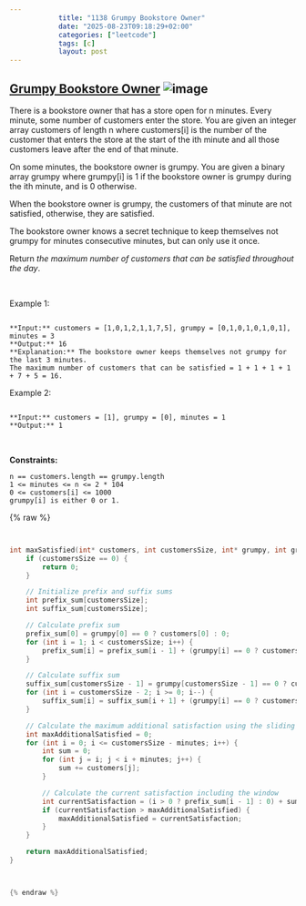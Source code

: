 ```yaml
---
            title: "1138 Grumpy Bookstore Owner"
            date: "2025-08-23T09:18:29+02:00"
            categories: ["leetcode"]
            tags: [c]
            layout: post
---
```

            
## [Grumpy Bookstore Owner](https://leetcode.com/problems/grumpy-bookstore-owner) ![image](https://img.shields.io/badge/Difficulty-Medium-orange)

There is a bookstore owner that has a store open for n minutes. Every minute, some number of customers enter the store. You are given an integer array customers of length n where customers[i] is the number of the customer that enters the store at the start of the ith minute and all those customers leave after the end of that minute.

On some minutes, the bookstore owner is grumpy. You are given a binary array grumpy where grumpy[i] is 1 if the bookstore owner is grumpy during the ith minute, and is 0 otherwise.

When the bookstore owner is grumpy, the customers of that minute are not satisfied, otherwise, they are satisfied.

The bookstore owner knows a secret technique to keep themselves not grumpy for minutes consecutive minutes, but can only use it once.

Return *the maximum number of customers that can be satisfied throughout the day*.

 

Example 1:

```

**Input:** customers = [1,0,1,2,1,1,7,5], grumpy = [0,1,0,1,0,1,0,1], minutes = 3
**Output:** 16
**Explanation:** The bookstore owner keeps themselves not grumpy for the last 3 minutes. 
The maximum number of customers that can be satisfied = 1 + 1 + 1 + 1 + 7 + 5 = 16.

```

Example 2:

```

**Input:** customers = [1], grumpy = [0], minutes = 1
**Output:** 1

```

 

**Constraints:**

	n == customers.length == grumpy.length
	1 <= minutes <= n <= 2 * 104
	0 <= customers[i] <= 1000
	grumpy[i] is either 0 or 1.

{% raw %}


```c


int maxSatisfied(int* customers, int customersSize, int* grumpy, int grumpySize, int minutes) {
    if (customersSize == 0) {
        return 0;
    }

    // Initialize prefix and suffix sums
    int prefix_sum[customersSize];
    int suffix_sum[customersSize];

    // Calculate prefix sum
    prefix_sum[0] = grumpy[0] == 0 ? customers[0] : 0;
    for (int i = 1; i < customersSize; i++) {
        prefix_sum[i] = prefix_sum[i - 1] + (grumpy[i] == 0 ? customers[i] : 0);
    }

    // Calculate suffix sum
    suffix_sum[customersSize - 1] = grumpy[customersSize - 1] == 0 ? customers[customersSize - 1] : 0;
    for (int i = customersSize - 2; i >= 0; i--) {
        suffix_sum[i] = suffix_sum[i + 1] + (grumpy[i] == 0 ? customers[i] : 0);
    }

    // Calculate the maximum additional satisfaction using the sliding window technique
    int maxAdditionalSatisfied = 0;
    for (int i = 0; i <= customersSize - minutes; i++) {
        int sum = 0;
        for (int j = i; j < i + minutes; j++) {
            sum += customers[j];
        }

        // Calculate the current satisfaction including the window
        int currentSatisfaction = (i > 0 ? prefix_sum[i - 1] : 0) + sum + (i + minutes < customersSize ? suffix_sum[i + minutes] : 0);
        if (currentSatisfaction > maxAdditionalSatisfied) {
            maxAdditionalSatisfied = currentSatisfaction;
        }
    }

    return maxAdditionalSatisfied;
}



{% endraw %}
```
